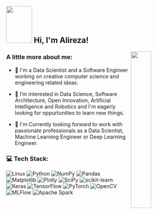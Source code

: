 <h2><img src="https://media.giphy.com/media/v1.Y2lkPTc5MGI3NjExZnQ0Z2Vxbm96cWs0aTdxemZld3VreDkwOXl5eTV2N3owMHFsZW9qMSZlcD12MV9pbnRlcm5hbF9naWZfYnlfaWQmY3Q9cw/siIPEFuHkcNZ8HnQdO/giphy.gif" width="70" height="100"> Hi, I'm Alireza!</h2>
<img align='right' src="https://media.giphy.com/media/Hi5evcgAbgfJlsB0sD/giphy.gif" max-width="240px" width="33%">

### A little more about me:

- 🔭 I'm a Data Scientist and a Software Engineer working on creative computer science and engineering related ideas. 

- 🌱 I’m interested in Data Science, Software Architecture, Open Innovation, Artificial Intelligence and Robotics and I'm eagerly looking for oppurtunities to learn new things.

- 👯 I'm Currently looking forward to work with passionate professionals as a Data Scientist, Machine Learning Engineer or Deep Learning Engineer.


### 💻 Tech Stack: <br>

![Linux](https://img.shields.io/badge/Linux-%23FCC624.svg?style=for-the-badge&logo=Linux&logoColor=white)
![Python](https://img.shields.io/badge/Python-%233776AB.svg?style=for-the-badge&logo=Python&logoColor=white)
![NumPy](https://img.shields.io/badge/numpy-%23013243.svg?style=for-the-badge&logo=numpy&logoColor=white)
![Pandas](https://img.shields.io/badge/pandas-%23150458.svg?style=for-the-badge&logo=pandas&logoColor=white)
<br>
![Matplotlib](https://img.shields.io/badge/Matplotlib-%23ffffff.svg?style=for-the-badge&logo=Matplotlib&logoColor=black)
![Plotly](https://img.shields.io/badge/Plotly-%233F4F75.svg?style=for-the-badge&logo=plotly&logoColor=white)
![SciPy](https://img.shields.io/badge/SciPy-%230C55A5.svg?style=for-the-badge&logo=scipy&logoColor=%white)
![scikit-learn](https://img.shields.io/badge/scikit--learn-%23F7931E.svg?style=for-the-badge&logo=scikit-learn&logoColor=white)
<br>
![Keras](https://img.shields.io/badge/Keras-%23D00000.svg?style=for-the-badge&logo=Keras&logoColor=white)
![TensorFlow](https://img.shields.io/badge/TensorFlow-%23FF6F00.svg?style=for-the-badge&logo=TensorFlow&logoColor=white)
![PyTorch](https://img.shields.io/badge/PyTorch-%23EE4C2C.svg?style=for-the-badge&logo=PyTorch&logoColor=white)
![OpenCV](https://img.shields.io/badge/OpenCV-%235C3EE8.svg?style=for-the-badge&logo=OpenCV&logoColor=white)
<br>
![MLFlow](https://img.shields.io/badge/MLFlow-%230194E2.svg?style=for-the-badge&logo=MLFlow&logoColor=white)
![Apache Spark](https://img.shields.io/badge/apache%20spark-%23FA6423.svg?style=for-the-badge&logo=apachespark&logoColor=white)
